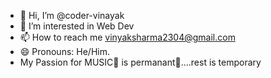 - 👋 Hi, I’m @coder-vinayak
- 👀 I’m interested in Web Dev
- 📫 How to reach me vinyaksharma2304@gmail.com
- 😄 Pronouns: He/Him.
- My Passion for MUSIC🎸 is permanant🎤....rest is temporary

<!---
coder-vinayak/coder-vinayak is a ✨ special ✨ repository because its `README.md` (this file) appears on your GitHub profile.
You can click the Preview link to take a look at your changes.
--->
